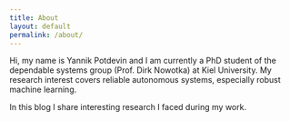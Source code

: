 ```yaml
---
title: About
layout: default
permalink: /about/
---
```


Hi, my name is Yannik Potdevin and I am currently a PhD student of the
dependable systems group (Prof. Dirk Nowotka) at Kiel University.
My research interest covers reliable autonomous systems, especially robust
machine learning.

In this blog I share interesting research I faced during my work.
